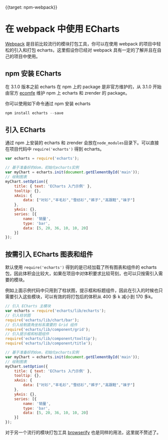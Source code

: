 
{{target: npm-webpack}}

# 在 webpack 中使用 ECharts

[Webpack](https://webpack.github.io/) 是目前比较流行的模块打包工具，你可以在使用 webpack 的项目中轻松的引入和打包 echarts，这里假设你已经对 webpack 具有一定的了解并且在自己的项目中使用。

## npm 安装 ECharts

在 3.1.0 版本之前 echarts 在 npm 上的 package 是非官方维护的，从 3.1.0 开始由官方 [ecomfe](https://github.com/ecomfe/) 维护 npm 上 echarts 和 zrender 的 package。

你可以使用如下命令通过 npm 安装 echarts

```js
npm install echarts --save
```

## 引入 ECharts

通过 npm 上安装的 echarts 和 zrender 会放在`node_modules`目录下。可以直接在项目代码中 `require('echarts')` 得到 echarts。

```js
var echarts = require('echarts');

// 基于准备好的dom，初始化echarts实例
var myChart = echarts.init(document.getElementById('main'));
// 绘制图表
myChart.setOption({
    title: { text: 'ECharts 入门示例' },
    tooltip: {},
    xAxis: {
        data: ["衬衫","羊毛衫","雪纺衫","裤子","高跟鞋","袜子"]
    },
    yAxis: {},
    series: [{
        name: '销量',
        type: 'bar',
        data: [5, 20, 36, 10, 10, 20]
    }]
});
```

## 按需引入 ECharts 图表和组件

默认使用 `require('echarts')` 得到的是已经加载了所有图表和组件的 echarts 包，因此体积会比较大，如果在项目中对体积要求比较苛刻，也可以只按需引入需要的模块。

例如上面示例代码中只用到了柱状图，提示框和标题组件，因此在引入的时候也只需要引入这些模块，可以有效的将打包后的体积从 400 多 k 减小到 170 多k。

```js
// 引入 ECharts 主模块
var echarts = require('echarts/lib/echarts');
// 引入柱状图
require('echarts/lib/chart/bar');
// 引入绘制直角坐标系需要的 Grid 组件
require('echarts/lib/component/grid');
// 引入提示框和标题组件
require('echarts/lib/component/tooltip');
require('echarts/lib/component/title');

// 基于准备好的dom，初始化echarts实例
var myChart = echarts.init(document.getElementById('main'));
// 绘制图表
myChart.setOption({
    title: { text: 'ECharts 入门示例' },
    tooltip: {},
    xAxis: {
        data: ["衬衫","羊毛衫","雪纺衫","裤子","高跟鞋","袜子"]
    },
    yAxis: {},
    series: [{
        name: '销量',
        type: 'bar',
        data: [5, 20, 36, 10, 10, 20]
    }]
});
```


对于另一个流行的模块打包工具 [browserify](http://browserify.org/) 也是同样的用法，这里就不赘述了。